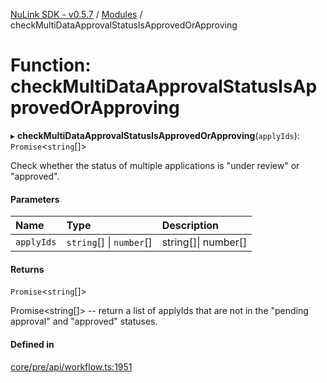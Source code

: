 [NuLink SDK - v0.5.7](../README.md) / [Modules](../modules.md) / checkMultiDataApprovalStatusIsApprovedOrApproving

# Function: checkMultiDataApprovalStatusIsApprovedOrApproving

▸ **checkMultiDataApprovalStatusIsApprovedOrApproving**(`applyIds`): `Promise`<`string`[]\>

Check whether the status of multiple applications is "under review" or "approved".

#### Parameters

| Name | Type | Description |
| :------ | :------ | :------ |
| `applyIds` | `string`[] \| `number`[] | string[]\| number[] |

#### Returns

`Promise`<`string`[]\>

Promise<string[]> -- return a list of applyIds that are not in the "pending approval" and "approved" statuses.

#### Defined in

[core/pre/api/workflow.ts:1951](https://github.com/NuLink-network/nulink-sdk/blob/11cbdd7/src/core/pre/api/workflow.ts#L1951)
